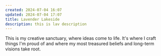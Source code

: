 ```yaml
---
created: 2024-07-04 16:07
updated: 2024-07-04 17:07
title: Lavender Lakeside
description: this is lav description
---
```

This is my creative sanctuary, where ideas come to life. It's where I craft things I'm proud of and where my most treasured beliefs and long-term visions take root.